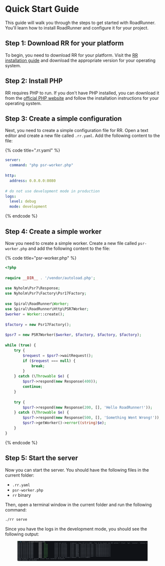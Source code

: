 # Quick Start Guide

This guide will walk you through the steps to get started with RoadRunner. You'll learn how to install RoadRunner and configure it for your project.

## Step 1: Download RR for your platform

To begin, you need to download RR for your platform. Visit the [RR installation guide](install.md) and download the appropriate version for your operating system.

## Step 2: Install PHP

RR requires PHP to run. If you don't have PHP installed, you can download it from the [official PHP website](https://www.php.net/downloads.php) and follow the installation instructions for your operating system.

## Step 3: Create a simple configuration

Next, you need to create a simple configuration file for RR. Open a text editor and create a new file called `.rr.yaml`. Add the following content to the file:

{% code title=".rr.yaml" %}

```yaml
server:
  command: "php psr-worker.php"

http:
  address: 0.0.0.0:8080

# do not use development mode in production
logs:
  level: debug
  mode: development
```

{% endcode %}

## Step 4: Create a simple worker

Now you need to create a simple worker. Create a new file called `psr-worker.php` and add the following content to the file:

{% code title="psr-worker.php" %}

```php
<?php

require __DIR__ . '/vendor/autoload.php';

use Nyholm\Psr7\Response;
use Nyholm\Psr7\Factory\Psr17Factory;

use Spiral\RoadRunner\Worker;
use Spiral\RoadRunner\Http\PSR7Worker;
$worker = Worker::create();

$factory = new Psr17Factory();

$psr7 = new PSR7Worker($worker, $factory, $factory, $factory);

while (true) {
    try {
        $request = $psr7->waitRequest();
        if ($request === null) {
            break;
        }
    } catch (\Throwable $e) {
        $psr7->respond(new Response(400));
        continue;
    }

    try {
        $psr7->respond(new Response(200, [], 'Hello RoadRunner!'));
    } catch (\Throwable $e) {
        $psr7->respond(new Response(500, [], 'Something Went Wrong!'));
        $psr7->getWorker()->error((string)$e);
    }
}
```

{% endcode %}


## Step 5: Start the server

Now you can start the server. You should have the following files in the current folder:

- `.rr.yaml`
- `psr-worker.php`
- `rr` binary

Then, open a terminal window in the current folder and run the following command:

```bash
./rr serve
```

Since you have the logs in the development mode, you should see the following output:
<figure>
  <picture>
    <source srcset="image.png" media="(prefers-color-scheme: dark)">
    <img src="image.png" alt="RoadRunner startup logs">
  </picture>
</figure>
